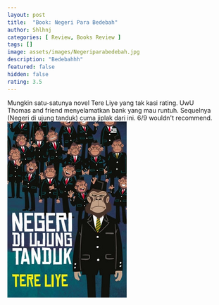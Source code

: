 ```yaml
---
layout: post
title:  "Book: Negeri Para Bedebah"
author: Shlhnj
categories: [ Review, Books Review ]
tags: []
image: assets/images/Negeriparabedebah.jpg
description: "Bedebahhh"
featured: false
hidden: false
rating: 3.5
---
```

Mungkin satu-satunya novel Tere Liye yang tak kasi rating. UwU <br>
Thomas and friend menyelamatkan bank yang mau runtuh. Sequelnya (Negeri di ujung tanduk) cuma jiplak dari ini. 6/9 wouldn't recommend.
<br>![Sequel](/assets/images/Negeridiujungtanduk.jpg)
